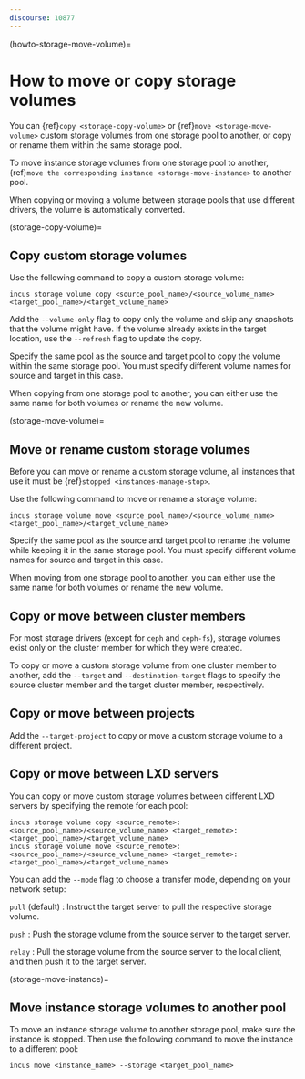 ```yaml
---
discourse: 10877
---
```


(howto-storage-move-volume)=
# How to move or copy storage volumes

You can {ref}`copy <storage-copy-volume>` or {ref}`move <storage-move-volume>` custom storage volumes from one storage pool to another, or copy or rename them within the same storage pool.

To move instance storage volumes from one storage pool to another, {ref}`move the corresponding instance <storage-move-instance>` to another pool.

When copying or moving a volume between storage pools that use different drivers, the volume is automatically converted.

(storage-copy-volume)=
## Copy custom storage volumes

Use the following command to copy a custom storage volume:

    incus storage volume copy <source_pool_name>/<source_volume_name> <target_pool_name>/<target_volume_name>

Add the `--volume-only` flag to copy only the volume and skip any snapshots that the volume might have.
If the volume already exists in the target location, use the `--refresh` flag to update the copy.

Specify the same pool as the source and target pool to copy the volume within the same storage pool.
You must specify different volume names for source and target in this case.

When copying from one storage pool to another, you can either use the same name for both volumes or rename the new volume.

(storage-move-volume)=
## Move or rename custom storage volumes

Before you can move or rename a custom storage volume, all instances that use it must be {ref}`stopped <instances-manage-stop>`.

Use the following command to move or rename a storage volume:

    incus storage volume move <source_pool_name>/<source_volume_name> <target_pool_name>/<target_volume_name>

Specify the same pool as the source and target pool to rename the volume while keeping it in the same storage pool.
You must specify different volume names for source and target in this case.

When moving from one storage pool to another, you can either use the same name for both volumes or rename the new volume.

## Copy or move between cluster members

For most storage drivers (except for `ceph` and `ceph-fs`), storage volumes exist only on the cluster member for which they were created.

To copy or move a custom storage volume from one cluster member to another, add the `--target` and `--destination-target` flags to specify the source cluster member and the target cluster member, respectively.

## Copy or move between projects

Add the `--target-project` to copy or move a custom storage volume to a different project.

## Copy or move between LXD servers

You can copy or move custom storage volumes between different LXD servers by specifying the remote for each pool:

    incus storage volume copy <source_remote>:<source_pool_name>/<source_volume_name> <target_remote>:<target_pool_name>/<target_volume_name>
    incus storage volume move <source_remote>:<source_pool_name>/<source_volume_name> <target_remote>:<target_pool_name>/<target_volume_name>

You can add the `--mode` flag to choose a transfer mode, depending on your network setup:

`pull` (default)
: Instruct the target server to pull the respective storage volume.

`push`
: Push the storage volume from the source server to the target server.

`relay`
: Pull the storage volume from the source server to the local client, and then push it to the target server.

(storage-move-instance)=
## Move instance storage volumes to another pool

To move an instance storage volume to another storage pool, make sure the instance is stopped.
Then use the following command to move the instance to a different pool:

    incus move <instance_name> --storage <target_pool_name>
